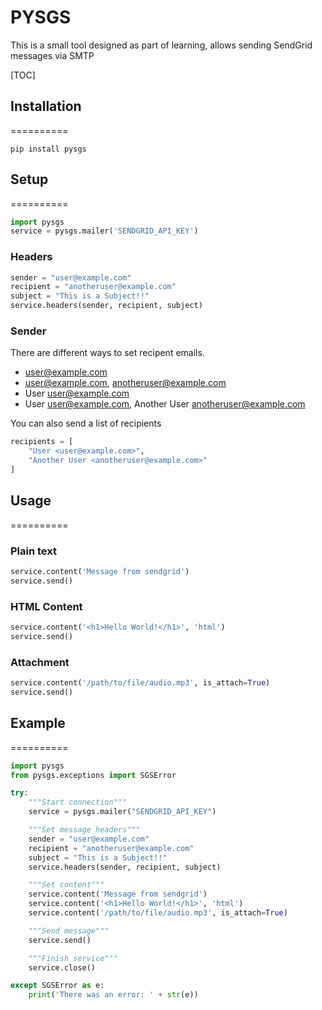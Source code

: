 # PYSGS

This is a small tool designed as part of learning, allows sending SendGrid messages via SMTP

[TOC]

## Installation
==========

```
pip install pysgs
```

## Setup
==========

```python
import pysgs
service = pysgs.mailer('SENDGRID_API_KEY')
```

### Headers

```python
sender = "user@example.com"
recipient = "anotheruser@example.com"
subject = "This is a Subject!!"
service.headers(sender, recipient, subject)
```

### Sender

There are different ways to set recipent emails.

  - user@example.com
  - user@example.com, anotheruser@example.com
  - User <user@example.com>
  - User <user@example.com>, Another User <anotheruser@example.com>

You can also send a list of recipients

```python
recipients = [
    "User <user@example.com>",
    "Another User <anotheruser@example.com>"
]
```

## Usage
==========

### Plain text

```python
service.content('Message from sendgrid')
service.send()
```

### HTML Content

```python
service.content('<h1>Hello World!</h1>', 'html')
service.send()
```

### Attachment

```python
service.content('/path/to/file/audio.mp3', is_attach=True)
service.send()
```

## Example
==========

```python
import pysgs
from pysgs.exceptions import SGSError

try:
    """Start connection"""
    service = pysgs.mailer("SENDGRID_API_KEY")

    """Set message headers"""
    sender = "user@example.com"
    recipient = "anotheruser@example.com"
    subject = "This is a Subject!!"
    service.headers(sender, recipient, subject)

    """Set content"""
    service.content('Message from sendgrid')
    service.content('<h1>Hello World!</h1>', 'html')
    service.content('/path/to/file/audio.mp3', is_attach=True)

    """Send message"""
    service.send()

    """Finish service"""
    service.close()

except SGSError as e:
    print('There was an error: ' + str(e))
```
